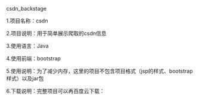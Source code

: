 
csdn_backstage

1.项目名称：csdn

2.项目说明：用于简单展示爬取的csdn信息

3.使用语言：Java

4.使用前端：bootstrap

5.使用说明：为了减少内存，这里的项目不包含项目格式（jsp的样式、bootstrap样式）以及jar包

6.下载说明：完整项目可以再百度云下载：

